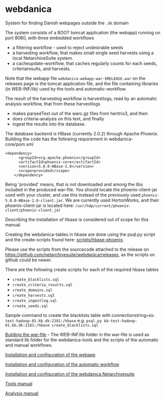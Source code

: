# webdanica
System for finding Danish webpages outside the `.dk` domain

The system consists of a ROOT tomcat application (the webapp) running on port 8080, with three embedded workflows
 * a filtering workflow - used to reject undesirable seeds
 * a harvesting workflow, that makes small single seed harvests using a local NetarchiveSuite system.
 * a cacheupdate-workflow, that caches regularly counts for each seeds, criteriaresults, and harvests.

Note that the webapp file `webdanica-webapp-war-$RELEASE.war` on the releases page is the tomcat application file, and the file containing libraries (in WEB-INF/lib) used by the tools and automatic-workflow.

The result of the harvesting workflow is harvestlogs, read by an automatic analysis workflow, that from these harvestlogs 
 * makes parsedText out of the warc.gz files from heritrix3, and then 
 * does criteria-analysis on this text, and finally 
 * ingest the results into the database.

The database backend is HBase (currently 2.0.2) through Apache Phoenix. Building the code has the following requirement in webdanica-core/pom.xml
``` 
<dependency>
      <groupId>org.apache.phoenix</groupId>
      <artifactId>phoenix-core</artifactId>
      <version>5.0.0-HBase-2.0</version>
      <scope>provided</scope>
    </dependency>
```
Being 'provided' means, that is not downloaded and among the libs included in the produced war-file.
You should locate the phoenix-client-jar used with your cluster, and use this instead of the previously used `phoenix-5.0.0-HBase-2.0-client.jar`.
We are currently used HortonWorks, and their phoenix-client-jar is located here: `/usr/hdp/current/phoenix-client/phoenix-client.jar`

Describing the installation of hbase is considered out of scope for this manual.

Creating the webdanica-tables in hbase are done using the psql.py script and the create-scripts found here: [scripts/hbase-phoenix](scripts/hbase-phoenix).

Please use the scripts from the sourcecode attached to the release on <https://github.com/netarchivesuite/webdanica/releases>, as the scripts on github could be newer.

There are the following create scripts for each of the required hbase tables 
 * `create_blacklists.sql`
 * `create_criteria_results.sql`
 * `create_domains.sql`
 * `create_harvests.sql`
 * `create_ingestlog.sql`
 * `create_seeds.sql`

Sample command to create the blacklists table with connectionstring=`kb-test-hadoop-01.kb.dk:2181:/hbase`
e.g. `psql.py kb-test-hadoop-01.kb.dk:2181:/hbase create_blacklists.sql`

[Building the war-file](warfile_building.md) - The WEB-INF/lib folder in the war-file is used as standard lib folder for the webdanica-tools and the scripts of the automatic and manual workflows.

[Installation and configuration of the webapp](webapp_install.md)

[Installation and configuration of the automatic workflow](workflow_install.md)

[Installation and configuration of the webdanica Netarchivesuite](webdanicaNAS_install.md)

[Tools manual](tools/Readme.md)

[Analysis manual](analysis.md)


